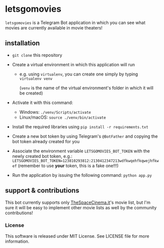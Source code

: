 # letsgomovies

`letsgomovies` is a Telegram Bot application in which you can see what movies are currently available in movie theaters!

## installation

- `git clone` this repository

- Create a virtual environment in which this application will run
    - e.g. using `virtualenv`, you can create one simply by typing `virtualenv venv`
      
        (`venv` is the name of the virtual environment's folder in which it will be created)

- Activate it with this command:
    - Windows: `./venv/Scripts/activate`
    - Linux/macOS: `source ./venv/bin/activate`

- Install the required libraries using `pip install -r requirements.txt`

- Create a new bot token by using Telegram's `@BotFather` and copying the bot token already created for you

- Associate the environment variable `LETSGOMOVIES_BOT_TOKEN` with the newly created bot token, e.g.:
  `LETSGOMOVIES_BOT_TOKEN=123810293812:2130412347213wdfkwqehfkqwejhfkwef` (remember to use __your__ token, this is a fake one!!!)

- Run the application by issuing the following command: `python app.py`

## support & contributions

This bot currently supports only [TheSpaceCinema.it](https://www.thespacecinema.it)'s movie list, but I'm sure it will be easy to implement other movie lists as well by the community contributions!

### License

This software is released under MIT License. See LICENSE file for more information.